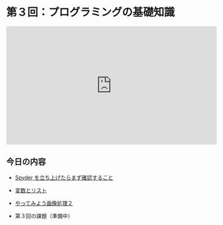 # 第３回：プログラミングの基礎知識

<iframe width="560" height="315" src="https://www.youtube.com/embed/zTpJtoaq4PM&rel=0" title="YouTube video player" frameborder="0" allow="accelerometer; autoplay; clipboard-write; encrypted-media; gyroscope; picture-in-picture" allowfullscreen></iframe>

## 今日の内容

- [Spyder を立ち上げたらまず確認すること](kakunin)

- [変数とリスト](hensuu)

- [やってみよう画像処理２](try2)

- 第３回の課題（準備中）


